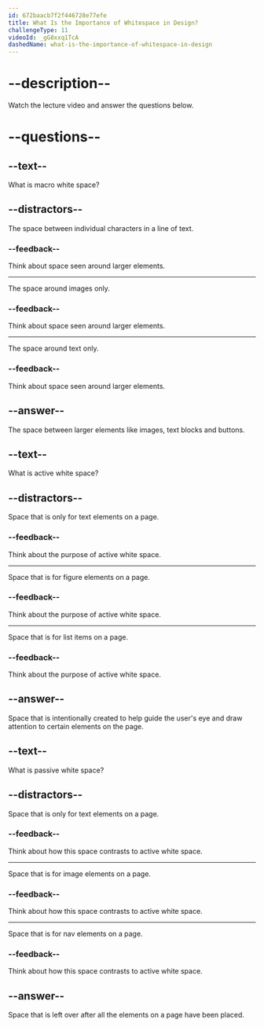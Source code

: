 ```yaml
---
id: 672baacb7f2f446728e77efe
title: What Is the Importance of Whitespace in Design?
challengeType: 11
videoId: _gG8xxq1TcA
dashedName: what-is-the-importance-of-whitespace-in-design
---
```


# --description--

Watch the lecture video and answer the questions below.

# --questions--

## --text--

What is macro white space?

## --distractors--

The space between individual characters in a line of text.

### --feedback--

Think about space seen around larger elements.

---

The space around images only.

### --feedback--

Think about space seen around larger elements.

---

The space around text only.

### --feedback--

Think about space seen around larger elements.

## --answer--

The space between larger elements like images, text blocks and buttons.

## --text--

What is active white space?

## --distractors--

Space that is only for text elements on a page.

### --feedback--

Think about the purpose of active white space.

---

Space that is for figure elements on a page.

### --feedback--

Think about the purpose of active white space.

---

Space that is for list items on a page.

### --feedback--

Think about the purpose of active white space.

## --answer--

Space that is intentionally created to help guide the user's eye and draw attention to certain elements on the page.

## --text--

What is passive white space?

## --distractors--

Space that is only for text elements on a page.

### --feedback--

Think about how this space contrasts to active white space.

---

Space that is for image elements on a page.

### --feedback--

Think about how this space contrasts to active white space.

---

Space that is for nav elements on a page.

### --feedback--

Think about how this space contrasts to active white space.

## --answer--

Space that is left over after all the elements on a page have been placed.

